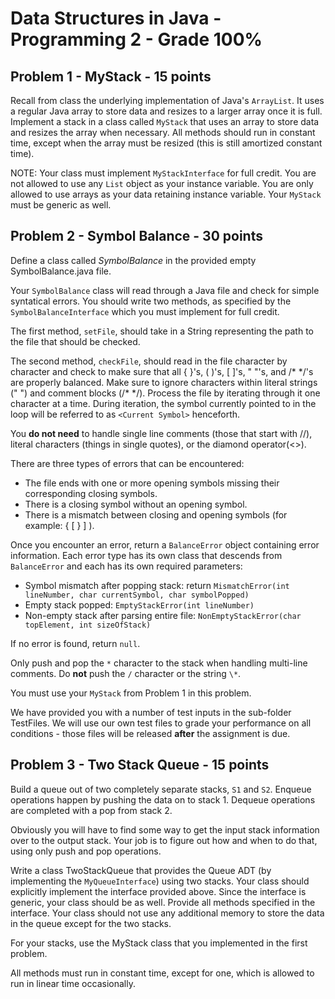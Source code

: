 # Data Structures in Java - Programming 2 - Grade 100% 

## Problem 1 - MyStack - 15 points

Recall from class the underlying implementation of Java's `ArrayList`. It uses a regular Java array to store data and resizes to a larger array once it is full. Implement a stack in a class called `MyStack` that uses an array to store data and resizes the array when necessary. All methods should run in constant time, except when the array must be resized (this is still amortized constant time).

NOTE: Your class must implement `MyStackInterface` for full credit. You are not allowed to use any `List` object as your instance variable. You are only allowed to use arrays as your data retaining instance variable. Your `MyStack` must be generic as well.

## Problem 2 - Symbol Balance - 30 points

Define a class called *SymbolBalance* in the provided empty SymbolBalance.java file.

Your `SymbolBalance` class will read through a Java file and check for simple syntatical errors. You should write two methods, as specified by the `SymbolBalanceInterface` which you must implement for full credit.

The first method, `setFile`, should take in a String representing the path to the file that should be checked.

The second method, `checkFile`, should read in the file character by character and check to make sure that all { }'s, ( )'s, [ ]'s, " "'s, and /\* \*/'s are properly balanced. Make sure to ignore characters within literal strings (" ") and comment blocks (/\* \*/). Process the file by iterating through it one character at a time. During iteration, the symbol currently pointed to in the loop will be referred to as `<Current Symbol>` henceforth.

You **do not need** to handle single line comments (those that start with //), literal characters (things in single quotes), or the diamond operator(<>).

There are three types of errors that can be encountered:

* The file ends with one or more opening symbols missing their corresponding closing symbols.
* There is a closing symbol without an opening symbol.
* There is a mismatch between closing and opening symbols (for example: { [ } ] ).

Once you encounter an error, return a `BalanceError` object containing error information. Each error type has its own class that descends from `BalanceError` and each has its own required parameters:

- Symbol mismatch after popping stack: return `MismatchError(int lineNumber, char currentSymbol, char symbolPopped)`
- Empty stack popped: `EmptyStackError(int lineNumber)`
- Non-empty stack after parsing entire file: `NonEmptyStackError(char topElement, int sizeOfStack)`

If no error is found, return `null`.

Only push and pop the `*` character to the stack when handling multi-line comments. Do **not** push the `/` character or the string `\*`.

You must use your `MyStack` from Problem 1 in this problem.

We have provided you with a number of test inputs in the sub-folder TestFiles. We will use our own test files to grade your performance on all conditions - those files will be released **after** the assignment is due.


## Problem 3 - Two Stack Queue - 15 points

Build a queue out of two completely separate stacks, `S1` and `S2`. Enqueue operations happen by pushing the data on to stack 1.
Dequeue operations are completed with a pop from stack 2.  

Obviously you will have to find some way to get the input stack information over to the output stack.  Your job is to figure out how and when to do that, using only push and pop operations.

Write a class TwoStackQueue that provides the Queue ADT (by implementing the `MyQueueInterface`) using two stacks. Your class should explicitly implement the interface provided above.  Since the interface is generic, your class should be as well. Provide all methods specified in the interface. Your class should not use any additional memory to store the data in the queue except for the two stacks. 

For your stacks, use the MyStack class that you implemented in the first problem.

All methods must run in constant time, except for one, which is allowed to run in linear time occasionally.
